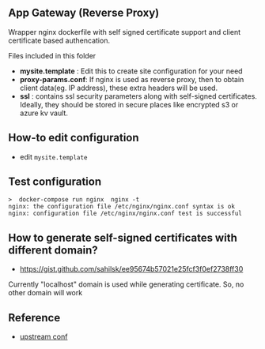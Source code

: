 App Gateway (Reverse Proxy)
---

Wrapper nginx dockerfile with self signed certificate support and client certificate based authencation.

Files included in this folder

- **mysite.template** : Edit this to create site configuration for your need
- **proxy-params.conf**: If nginx is used as reverse proxy, then to obtain client data(eg. IP address), these extra headers will be used.
- **ssl** : contains ssl security parameters along with self-signed certificates. Ideally, they should be stored in secure places like encrypted s3 or azure kv vault.


How-to edit configuration
---

- edit `mysite.template`


Test configuration
---

    >  docker-compose run nginx  nginx -t
    nginx: the configuration file /etc/nginx/nginx.conf syntax is ok
    nginx: configuration file /etc/nginx/nginx.conf test is successful


How to generate self-signed certificates with different domain?
---

- https://gist.github.com/sahilsk/ee95674b57021e25fcf3f0ef2738ff30

Currently "localhost" domain is used while generating certificate. So, no other domain will work



Reference
---

- [upstream conf](https://nginx.org/en/docs/http/ngx_http_upstream_module.html)
